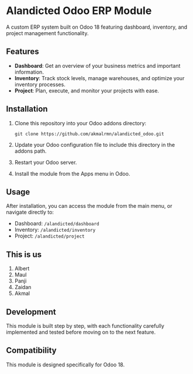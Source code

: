 # Alandicted Odoo ERP Module

A custom ERP system built on Odoo 18 featuring dashboard, inventory, and project management functionality.

## Features

- **Dashboard**: Get an overview of your business metrics and important information.
- **Inventory**: Track stock levels, manage warehouses, and optimize your inventory processes.
- **Project**: Plan, execute, and monitor your projects with ease.

## Installation

1. Clone this repository into your Odoo addons directory:
   ```
   git clone https://github.com/akmalrmn/alandicted_odoo.git
   ```

2. Update your Odoo configuration file to include this directory in the addons path.

3. Restart your Odoo server.

4. Install the module from the Apps menu in Odoo.

## Usage

After installation, you can access the module from the main menu, or navigate directly to:

- Dashboard: `/alandicted/dashboard`
- Inventory: `/alandicted/inventory`
- Project: `/alandicted/project`

## This is us
1. Albert
2. Maul
3. Panji
4. Zaidan
5. Akmal

## Development

This module is built step by step, with each functionality carefully implemented and tested before moving on to the next feature.

## Compatibility

This module is designed specifically for Odoo 18. 

